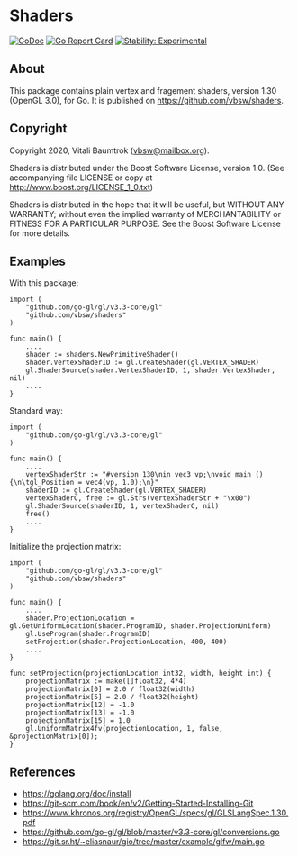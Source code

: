# Shaders

[![GoDoc](https://godoc.org/github.com/vbsw/shaders?status.svg)](https://godoc.org/github.com/vbsw/shaders) [![Go Report Card](https://goreportcard.com/badge/github.com/vbsw/shaders)](https://goreportcard.com/report/github.com/vbsw/shaders) [![Stability: Experimental](https://masterminds.github.io/stability/experimental.svg)](https://masterminds.github.io/stability/experimental.html)

## About
This package contains plain vertex and fragement shaders, version 1.30 (OpenGL 3.0), for Go. It is published on <https://github.com/vbsw/shaders>.

## Copyright
Copyright 2020, Vitali Baumtrok (vbsw@mailbox.org).

Shaders is distributed under the Boost Software License, version 1.0. (See accompanying file LICENSE or copy at http://www.boost.org/LICENSE_1_0.txt)

Shaders is distributed in the hope that it will be useful, but WITHOUT ANY WARRANTY; without even the implied warranty of MERCHANTABILITY or FITNESS FOR A PARTICULAR PURPOSE. See the Boost Software License for more details.

## Examples
With this package:

	import (
		"github.com/go-gl/gl/v3.3-core/gl"
		"github.com/vbsw/shaders"
	)

	func main() {
		....
		shader := shaders.NewPrimitiveShader()
		shader.VertexShaderID := gl.CreateShader(gl.VERTEX_SHADER)
		gl.ShaderSource(shader.VertexShaderID, 1, shader.VertexShader, nil)
		....
	}

Standard way:

	import (
		"github.com/go-gl/gl/v3.3-core/gl"
	)

	func main() {
		....
		vertexShaderStr := "#version 130\nin vec3 vp;\nvoid main () {\n\tgl_Position = vec4(vp, 1.0);\n}"
		shaderID := gl.CreateShader(gl.VERTEX_SHADER)
		vertexShaderC, free := gl.Strs(vertexShaderStr + "\x00")
		gl.ShaderSource(shaderID, 1, vertexShaderC, nil)
		free()
		....
	}

Initialize the projection matrix:

	import (
		"github.com/go-gl/gl/v3.3-core/gl"
		"github.com/vbsw/shaders"
	)

	func main() {
		....
		shader.ProjectionLocation = gl.GetUniformLocation(shader.ProgramID, shader.ProjectionUniform)
		gl.UseProgram(shader.ProgramID)
		setProjection(shader.ProjectionLocation, 400, 400)
		....
	}

	func setProjection(projectionLocation int32, width, height int) {
		projectionMatrix := make([]float32, 4*4)
		projectionMatrix[0] = 2.0 / float32(width)
		projectionMatrix[5] = 2.0 / float32(height)
		projectionMatrix[12] = -1.0
		projectionMatrix[13] = -1.0
		projectionMatrix[15] = 1.0
		gl.UniformMatrix4fv(projectionLocation, 1, false, &projectionMatrix[0]);
	}

## References
- https://golang.org/doc/install
- https://git-scm.com/book/en/v2/Getting-Started-Installing-Git
- https://www.khronos.org/registry/OpenGL/specs/gl/GLSLangSpec.1.30.pdf
- https://github.com/go-gl/gl/blob/master/v3.3-core/gl/conversions.go
- https://git.sr.ht/~eliasnaur/gio/tree/master/example/glfw/main.go

